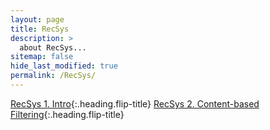 ```yaml
---
layout: page
title: RecSys
description: >
  about RecSys...
sitemap: false
hide_last_modified: true
permalink: /RecSys/
---
```


[RecSys 1. Intro]{:.heading.flip-title}
[RecSys 2. Content-based Filtering]{:.heading.flip-title}

[RecSys 1. Intro]: /RecSys/2024-02-18-RecSys1
[RecSys 2. Content-based Filtering]: /RecSys/2024-02-19-RecSys2